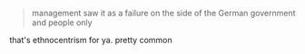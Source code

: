 > management saw it as a failure on the side of the German government and people only

that's ethnocentrism for ya. pretty common
